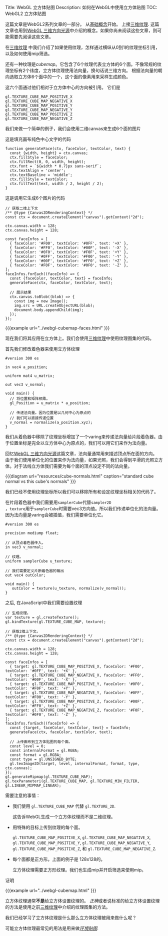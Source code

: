 Title: WebGL 立方体贴图
Description: 如何在WebGL中使用立方体贴图
TOC: WebGL2 立方体贴图


这篇文章是WebGL2系列文章的一部分。
从[基础概念](webgl-fundamentals.html)开始。
上接[三维纹理](webgl-3d-textures.html).
这篇文章也用到[WebGL 三维方向光源](webgl-3d-lighting-directional.html)中介绍的概念。如果你尚未阅读这些文章，则可能需要先阅读这些文章。

在[三维纹理](webgl-3d-textures.html) 中我们介绍了如果使用纹理，怎样通过横纵从0到1的纹理坐标引用，以及如何使用mip筛选。

还有一种纹理是*cubemap*。它包含了6个纹理代表立方体的6个面。不像常规的纹理坐标有2个纬度，立方体纹理使用法向量，换句话说三维方向。
根据法向量的朝向选取立方体6个面中的一个，这个面的像素用来采样生成颜色。

这六个面通过他们相对于立方体中心的方向被引用。
它们是

    gl.TEXTURE_CUBE_MAP_POSITIVE_X
    gl.TEXTURE_CUBE_MAP_NEGATIVE_X
    gl.TEXTURE_CUBE_MAP_POSITIVE_Y
    gl.TEXTURE_CUBE_MAP_NEGATIVE_Y
    gl.TEXTURE_CUBE_MAP_POSITIVE_Z
    gl.TEXTURE_CUBE_MAP_NEGATIVE_Z

我们来做一个简单的例子，我们会使用二维canvas来生成6个面的图片

这是填充画布纯色中心文字的代码

```
function generateFace(ctx, faceColor, textColor, text) {
  const {width, height} = ctx.canvas;
  ctx.fillStyle = faceColor;
  ctx.fillRect(0, 0, width, height);
  ctx.font = `${width * 0.7}px sans-serif`;
  ctx.textAlign = 'center';
  ctx.textBaseline = 'middle';
  ctx.fillStyle = textColor;
  ctx.fillText(text, width / 2, height / 2);
}
```

这是调用它生成6个图片的代码

```
// 获取二维上下文
/** @type {Canvas2DRenderingContext} */
const ctx = document.createElement("canvas").getContext("2d");

ctx.canvas.width = 128;
ctx.canvas.height = 128;

const faceInfos = [
  { faceColor: '#F00', textColor: '#0FF', text: '+X' },
  { faceColor: '#FF0', textColor: '#00F', text: '-X' },
  { faceColor: '#0F0', textColor: '#F0F', text: '+Y' },
  { faceColor: '#0FF', textColor: '#F00', text: '-Y' },
  { faceColor: '#00F', textColor: '#FF0', text: '+Z' },
  { faceColor: '#F0F', textColor: '#0F0', text: '-Z' },
];
faceInfos.forEach((faceInfo) => {
  const {faceColor, textColor, text} = faceInfo;
  generateFace(ctx, faceColor, textColor, text);

  // 展示结果
  ctx.canvas.toBlob((blob) => {
    const img = new Image();
    img.src = URL.createObjectURL(blob);
    document.body.appendChild(img);
  });
});
```

{{{example url="../webgl-cubemap-faces.html" }}}

现在我们将其应用在立方体上。我们会使用[三维纹理](webgl-3d-textures.html)中使用纹理图集的代码。

首先我们修改着色器来使用立方体纹理

```
#version 300 es

in vec4 a_position;

uniform mat4 u_matrix;

out vec3 v_normal;

void main() {
  // 将位置和矩阵相乘。
  gl_Position = u_matrix * a_position;

  // 传递法向量。因为位置是以几何中心为原点的
  // 我们可以直接传递位置
  v_normal = normalize(a_position.xyz);
}
```

我们从着色器中移除了纹理坐标增加了一个varing来传递法向量给片段着色器。由于位置坐标是完全以立方体中心为原点的，我们可以用它们来作为法向量。

回忆[WebGL 三维方向光源](webgl-3d-lighting-directional.html)这篇文章，法向量通常用来描述顶点所在面的方向。 由于我们使用单位化的位置来作为法向量，如果光照，我们会得到平滑的光照立方体。对于法线立方体我们需要为每个面的顶点设定不同的法向量。

{{{diagram url="resources/cube-normals.html" caption="standard cube normal vs this cube's normals" }}}

我们已经不使用纹理坐标所以我们可以移除所有和设定纹理坐标相关的代码了。

在片段着色器中我们需要用`samplerCube`代替`sampler2D`  
，`texture`用于`samplerCube`时需要vec3方向值。所以我们传递单位化的法向量。 因为法向量是varing会被插值，我们需要单位化它。

```
#version 300 es

precision mediump float;

// 从顶点着色器传入。
in vec3 v_normal;

// 纹理。
uniform samplerCube u_texture;

// 我们需要定义片断着色器的输出
out vec4 outColor;

void main() {
   outColor = texture(u_texture, normalize(v_normal));
}
```

之后, 在JavaScript中我们需要设置纹理

```
// 生成纹理。
var texture = gl.createTexture();
gl.bindTexture(gl.TEXTURE_CUBE_MAP, texture);

// 获取2维上下文。
/** @type {Canvas2DRenderingContext} */
const ctx = document.createElement("canvas").getContext("2d");

ctx.canvas.width = 128;
ctx.canvas.height = 128;

const faceInfos = [
  { target: gl.TEXTURE_CUBE_MAP_POSITIVE_X, faceColor: '#F00', textColor: '#0FF', text: '+X' },
  { target: gl.TEXTURE_CUBE_MAP_NEGATIVE_X, faceColor: '#FF0', textColor: '#00F', text: '-X' },
  { target: gl.TEXTURE_CUBE_MAP_POSITIVE_Y, faceColor: '#0F0', textColor: '#F0F', text: '+Y' },
  { target: gl.TEXTURE_CUBE_MAP_NEGATIVE_Y, faceColor: '#0FF', textColor: '#F00', text: '-Y' },
  { target: gl.TEXTURE_CUBE_MAP_POSITIVE_Z, faceColor: '#00F', textColor: '#FF0', text: '+Z' },
  { target: gl.TEXTURE_CUBE_MAP_NEGATIVE_Z, faceColor: '#F0F', textColor: '#0F0', text: '-Z' },
];
faceInfos.forEach((faceInfo) => {
  const {target, faceColor, textColor, text} = faceInfo;
  generateFace(ctx, faceColor, textColor, text);
  
  // 上传画布到立方体贴图的每个面。
  const level = 0;
  const internalFormat = gl.RGBA;
  const format = gl.RGBA;
  const type = gl.UNSIGNED_BYTE;
  gl.texImage2D(target, level, internalFormat, format, type, ctx.canvas);
});
gl.generateMipmap(gl.TEXTURE_CUBE_MAP);
gl.texParameteri(gl.TEXTURE_CUBE_MAP, gl.TEXTURE_MIN_FILTER, gl.LINEAR_MIPMAP_LINEAR);
```

需要注意的事情：

* 我们使用 `gl.TEXTURE_CUBE_MAP` 代替 `gl.TEXTURE_2D`.

  这告诉WebGL生成一个立方体纹理而不是二维纹理。

* 用特殊的目标上传到纹理的每个面。

  `gl.TEXTURE_CUBE_MAP_POSITIVE_X`,
  `gl.TEXTURE_CUBE_MAP_NEGATIVE_X`,
  `gl.TEXTURE_CUBE_MAP_POSITIVE_Y`,
  `gl.TEXTURE_CUBE_MAP_NEGATIVE_Y`,
  `gl.TEXTURE_CUBE_MAP_POSITIVE_Z`, 和
  `gl.TEXTURE_CUBE_MAP_NEGATIVE_Z`.

* 每个面都是正方形。上面的例子是 128x128的。

  立方体纹理需要正方形纹理。我们也生成mip并开启筛选来使用mip。

证明

{{{example url="../webgl-cubemap.html" }}}

立方体纹理通常**不是**给立方体设置纹理的。 *正确*或者说标准的给立方体设置纹理的方法是使用之前[三维纹理](webgl-3d-textures.html)中介绍的纹理图集的方法。

我们已经学习了立方体纹理是什么那么立方体纹理被用来做什么呢？

可能立方体纹理最常见的用法是用来做[*环境贴图*](webgl-environment-maps.html). 


